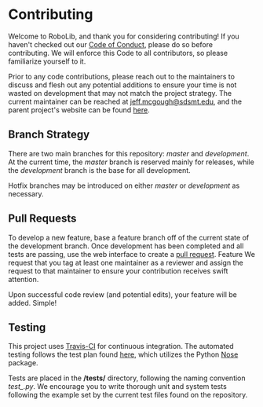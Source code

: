 # Contributing

Welcome to RoboLib, and thank you for considering contributing! If you haven't
checked out our [Code of Conduct](./CODE_OF_CONDUCT.md), please do so before
contributing. We will enforce this Code to all contributors, so please familiarize
yourself to it.

Prior to any code contributions, please reach out to the maintainers to discuss and
flesh out any potential additions to ensure your time is not wasted on development
that may not match the project strategy. The current maintainer can be reached at 
jeff.mcgough@sdsmt.edu, and the parent project's website can be found 
[here](http://www.roboscience.org/). 

## Branch Strategy

There are two main branches for this repository: *master* and *development*. At the
current time, the *master* branch is reserved mainly for releases, while the *development*
branch is the base for all development.

Hotfix branches may be introduced on either *master* or *development* as necessary.

## Pull Requests

To develop a new feature, base a feature branch off of the current state of the development
branch. Once development has been completed and all tests are passing, use the web interface
to create a [pull request](https://help.github.com/articles/about-pull-requests/). Feature
We request that you tag at least one maintainer as a reviewer and assign the request to that
maintainer to ensure your contribution receives swift attention.

Upon successful code review (and potential edits), your feature will be added. Simple!

## Testing

This project uses [Travis-CI](https://travis-ci.org/) for continuous integration. The 
automated testing follows the test plan found [here](./DesignDoc/source/testing.rst), which
utilizes the Python [Nose](https://nose.readthedocs.io/en/latest/) package. 

Tests are placed in the **/tests/** directory, following the naming convention *test_<feature>.py*.
We encourage you to write thorough unit and system tests following the example set by the 
current test files found on the repository.
